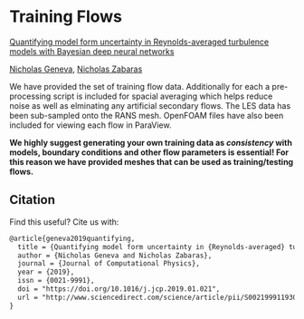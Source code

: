 # Training Flows

[Quantifying model form uncertainty in Reynolds-averaged turbulence models with Bayesian deep neural networks](https://www.sciencedirect.com/science/article/pii/S0021999119300464)

[Nicholas Geneva](http://nicholasgeneva.com/), [Nicholas Zabaras](https://www.zabaras.com)

We have provided the set of training flow data. Additionally for each a pre-processing script is included for spacial averaging which helps reduce noise as well as elminating any artificial secondary flows. The LES data has been sub-sampled onto the RANS mesh. OpenFOAM files have also been included for viewing each flow in ParaView.

**We highly suggest generating your own training data as *consistency* with models, boundary conditions and other flow parameters is essential! For this reason we have provided meshes that can be used as training/testing flows.**

## Citation
Find this useful? Cite us with:
```latex
@article{geneva2019quantifying,
  title = {Quantifying model form uncertainty in {Reynolds-averaged} turbulence models with {Bayesian} deep neural networks},
  author = {Nicholas Geneva and Nicholas Zabaras},
  journal = {Journal of Computational Physics},
  year = {2019},
  issn = {0021-9991},
  doi = "https://doi.org/10.1016/j.jcp.2019.01.021",
  url = "http://www.sciencedirect.com/science/article/pii/S0021999119300464"
}
```
